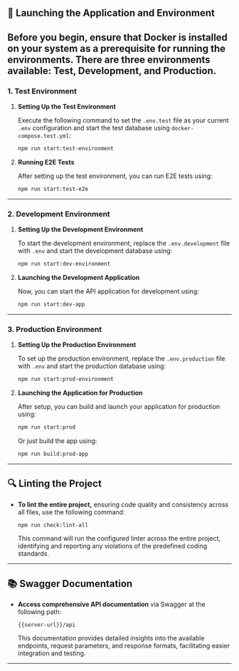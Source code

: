 
## 🚀 Launching the Application and Environment

Before you begin, ensure that **Docker** is installed on your system as a prerequisite for running the environments.
There are three environments available: **Test**, **Development**, and **Production**.
---
### 1. Test Environment

1. **Setting Up the Test Environment**

   Execute the following command to set the `.env.test` file as your current `.env` configuration and start the test database using `docker-compose.test.yml`:

   ```bash
   npm run start:test-environment
   ```

2. **Running E2E Tests**

   After setting up the test environment, you can run E2E tests using:

   ```bash
   npm run start:test-e2e
   ```
---
### 2. Development Environment

1. **Setting Up the Development Environment**

   To start the development environment, replace the `.env.development` file with `.env` and start the development database using:

   ```bash
   npm run start:dev-environment
   ```

2. **Launching the Development Application**

   Now, you can start the API application for development using:

   ```bash
   npm run start:dev-app
   ```

---
### 3. Production Environment

1. **Setting Up the Production Environment**

   To set up the production environment, replace the `.env.production` file with `.env` and start the production database using:

   ```bash
   npm run start:prod-environment
   ```

2. **Launching the Application for Production**

   After setup, you can build and launch your application for production using:

   ```bash
   npm run start:prod
   ```
    Or just build the app using:

   ```bash
   npm run build:prod-app
   ```

---

## 🔍 Linting the Project

* **To lint the entire project,**
    ensuring code quality and consistency across all files, use the following command:

   ```bash
   npm run check:lint-all 
   ```
    This command will run the configured linter across the entire project, identifying and reporting any violations of the predefined coding standards.

---

## 📚 Swagger Documentation

* **Access comprehensive API documentation** via Swagger at the following path:

   ```
   {{server-url}}/api
   ```

   This documentation provides detailed insights into the available endpoints, request parameters, and response formats, facilitating easier integration and testing.

---
